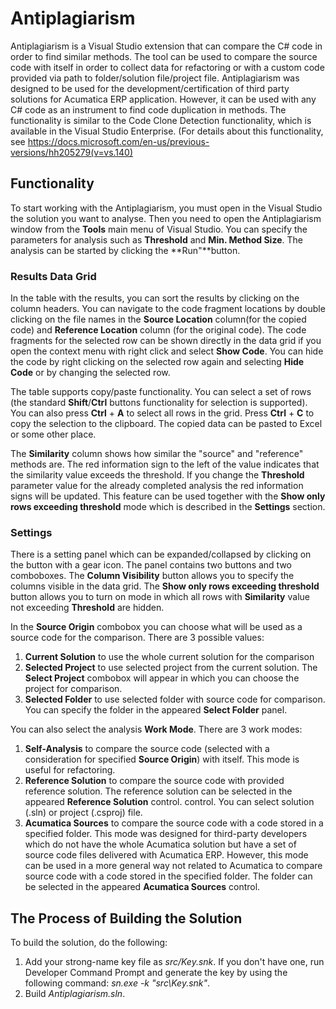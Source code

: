 # Antiplagiarism
Antiplagiarism is a Visual Studio extension that can compare the C# code in order to find similar methods. The tool can be used to compare the source code with itself
in order to collect data for refactoring or with a custom code provided via path to folder/solution file/project file. 
Antiplagiarism was designed to be used for the development/certification of third party solutions for Acumatica ERP application. 
However, it can be used with any C# code as an instrument to find code duplication in methods. The functionality is similar to the Code Clone Detection functionality,
which is available in the Visual Studio Enterprise. (For details about this functionality, see https://docs.microsoft.com/en-us/previous-versions/hh205279(v=vs.140)

## Functionality
To start working with the Antiplagiarism, you must open in the Visual Studio the solution you want to analyse. Then you need to open the Antiplagiarism window
from the **Tools** main menu of Visual Studio. 
You can specify the parameters for analysis such as **Threshold** and **Min. Method Size**. The analysis can be started by clicking the **Run"**button. 

### Results Data Grid
In the table with the results, you can sort the results by clicking on the column headers.
You can navigate to the code fragment locations by double clicking on the file names in the **Source Location** column(for the copied code) 
and **Reference Location** column (for the original code). 
The code fragments for the selected row can be shown directly in the data grid if you open the context menu with right click and select **Show Code**. 
You can hide the code by right clicking on the selected row again and selecting **Hide Code** or by changing the selected row.

The table supports copy/paste functionality. You can select a set of rows (the standard **Shift**/**Ctrl** buttons functionality for selection is supported).
You can also press **Ctrl** + **A** to select all rows in the grid. Press **Ctrl** + **C** to copy the selection to the clipboard. 
The copied data can be pasted to Excel or some other place. 

The **Similarity** column shows how similar the "source" and "reference" methods are. The red information sign to the left of the value indicates that the
similarity value exceeds the threshold. If you change the **Threshold** parameter value for the already completed analysis the red information signs will be updated. 
This feature can be used together with the **Show only rows exceeding threshold** mode which is described in the **Settings** section.

### Settings
There is a setting panel which can be expanded/collapsed by clicking on the button with a gear icon. The panel contains two buttons and two comboboxes.
The **Column Visibility** button allows you to specify the columns visible in the data grid. 
The **Show only rows exceeding threshold** button allows you to turn on mode in which all rows with **Similarity** value not exceeding **Threshold** are hidden.

In the **Source Origin** combobox you can choose what will be used as a source code for the comparison. There are 3 possible values:
1. **Current Solution** to use the whole current solution for the comparison
2. **Selected Project** to use selected project from the current solution. The **Select Project** combobox will appear in which you can choose the project for comparison.
3. **Selected Folder** to use selected folder with source code for comparison. You can specify the folder in the appeared **Select Folder** panel.

You can also select the analysis **Work Mode**. There are 3 work modes:
1) **Self-Analysis** to compare the source code (selected with a consideration for specified **Source Origin**) with itself. This mode is useful for refactoring.
2) **Reference Solution** to compare the source code with provided reference solution. The reference solution can be selected in the appeared **Reference Solution** control.
control. You can select solution (.sln) or project (.csproj) file.
3) **Acumatica Sources** to compare the source code with a code stored in a specified folder. This mode was designed for third-party developers which do not have
the whole Acumatica solution but have a set of source code files delivered with Acumatica ERP. However, this mode can be used in a more general way not related to Acumatica 
to compare source code with a code stored in the specified folder. The folder can be selected in the appeared **Acumatica Sources** control.

## The Process of Building the Solution
To build the solution, do the following:

1. Add your strong-name key file as _src/Key.snk_. If you don't have one, run Developer Command Prompt and generate the key by using the following command: _sn.exe -k "src\Key.snk"_.
2. Build _Antiplagiarism.sln_.